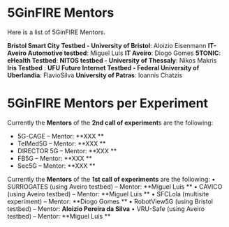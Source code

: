 <!-- TITLE: 5GinFIRE Mentors -->
<!-- SUBTITLE: The list of 5GinFIRE Mentors and assingments -->

# 5GinFIRE Mentors
Here is a list of 5GinFIRE Mentors. 

**Bristol Smart City Testbed - University of Bristol**: Aloizio Eisenmann 
**IT-Aveiro Automotive testbed**: Miguel Luís
**IT Aveiro**: Diogo Gomes 
**5TONIC**: 
**eHealth Testbed**:
**NITOS testbed - University of Thessaly**: Nikos Makris
 **Iris Testbed** :
**UFU Future Internet Testbed - Federal University of Uberlandia**: FlavioSilva
**University of Patras**: Ioannis Chatzis

# 5GinFIRE Mentors per Experiment
Currently the **Mentors** of the **2nd call of experiment**s are the following:
* 5G-CAGE – Mentor: **XXX **
* TelMed5G – Mentor: **XXX **
* DIRECTOR 5G – Mentor: **XXX **
* FB5G – Mentor: **XXX **
* Sec5G – Mentor: **XXX **

Currently the **Mentors** of the **1st call of experiments** are the following:
• SURROGATES (using Aveiro testbed) – Mentor: **Miguel Luis **
• CAVICO (using Aveiro testbed) – Mentor: **Miguel Luis **
• SFCLola (multisite experiment) – Mentor: **Diogo Gomes **
• RobotView5G (using Bristol testbed) – Mentor: **Aloizio Pereira da Silva**
• VRU-Safe (using Aveiro testbed) – Mentor: **Miguel Luis **

